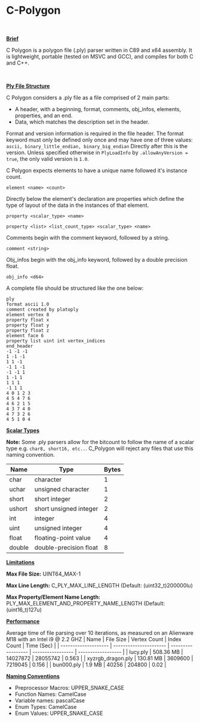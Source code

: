 # C-Polygon
<BR>

 <ins> **Brief**  </ins>

C Polygon is a polygon file (.ply) parser written in C89 and x64 assembly. It is lightweight, portable (tested on MSVC and GCC), and compiles for both C and C++.

<BR>

 <ins> **Ply File Structure**  </ins>

C Polygon considers a .ply file as a file comprised of 2 main parts:

- A header, with a beginning, format, comments, obj_infos, elements, properties, and an end.
- Data, which matches the description set in the header.

Format and version information is required in the file header. The format keyword must only be defined only once and may have one of three values:
```ascii, binary_little_endian, binary_big_endian```
Directly after this is the version. Unless specified otherwise in ```PlyLoadInfo``` by ```.allowAnyVersion = true```, the only valid version is ```1.0```.

C Polygon expects elements to have a unique name followed it's instance count.

```element <name> <count>``` 

Directly below the element's declaration are properties which define the type of layout of the data in the instances of that element.

```property <scalar_type> <name>```

```property <list> <list_count_type> <scalar_type> <name>```

Comments begin with the comment keyword, followed by a string.

```comment <string>``` 

Obj_infos begin with the obj_info keyword, followed by a double precision float.

```obj_info <d64>```

A complete file should be structured like the one below:
```
ply
format ascii 1.0
comment created by platoply
element vertex 8
property float x
property float y
property float z
element face 6
property list uint int vertex_indices
end_header
-1 -1 -1 
1 -1 -1 
1 1 -1 
-1 1 -1 
-1 -1 1 
1 -1 1 
1 1 1 
-1 1 1 
4 0 1 2 3 
4 5 4 7 6 
4 6 2 1 5 
4 3 7 4 0 
4 7 3 2 6 
4 5 1 0 4 
```

<ins> **Scalar Types** </ins>

**Note:** Some .ply parsers allow for the bitcount to follow the name of a scalar type e.g. `char8, short16, etc..`. C_Polygon will reject any files that use this naming convention.

|         Name  |          Type              |         Bytes |
| ------------- | -------------------------- | ------------- |
| char          | character                  | 1
| uchar         | unsigned character         | 1
| short         | short integer              | 2
| ushort        | short unsigned integer     | 2
| int           | integer                    | 4
| uint          | unsigned integer           | 4
| float         | floating-point value       | 4
| double        | double-precision float     | 8


<ins> **Limitations** </ins>

**Max File Size:** UINT64_MAX-1

**Max Line Length:** C_PLY_MAX_LINE_LENGTH (Default: (uint32_t)200000lu)

**Max Property/Element Name Length:** PLY_MAX_ELEMENT_AND_PROPERTY_NAME_LENGTH (Default: (uint16_t)127u)



<ins> **Performance** </ins>

Average time of file parsing over 10 iterations, as measured on an Alienware M18 with an Intel i9 @ 2.2 GHZ
|         Name           | File Size              | Vertex Count       | Index Count       |         Time (Sec) |
| --------------------   | ---------------------- | ------------------ | ----------------- | ------------------ |
| lucy.ply               | 508.36 MB              | 14027872           | 28055742          | 0.563              |
| xyzrgb_dragon.ply      | 130.81 MB              | 3609600            | 7219045           | 0.156              |
| bun000.ply             |    1.9 MB              | 40256              | 204800            | 0.02              |


<ins> **Naming Conventions** </ins>
- Preprocessor Macros: UPPER_SNAKE_CASE
- Function Names: CamelCase
- Variable names: pascalCase
- Enum Types: CamelCase
- Enum Values: UPPER_SNAKE_CASE
